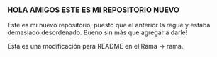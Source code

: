### HOLA AMIGOS ESTE ES MI REPOSITORIO NUEVO

Este es mi nuevo repositorio, puesto que el anterior la regué y estaba demasiado desordenado.
Bueno sin más que agregar a darle!

Esta es una modificación para README en el Rama -> rama.